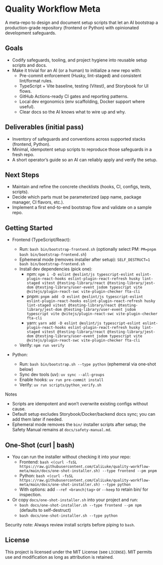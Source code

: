 # Quality Workflow Meta

A meta-repo to design and document setup scripts that let an AI bootstrap a production-grade repository (frontend or Python) with opinionated development safeguards.

## Goals
- Codify safeguards, tooling, and project hygiene into reusable setup scripts and docs.
- Make it trivial for an AI (or a human) to initialize a new repo with:
  - Pre-commit enforcement (Husky, lint-staged) and consistent lint/format rules.
  - TypeScript + Vite baseline, testing (Vitest), and Storybook for UI flows.
  - GitHub Actions-ready CI gates and reporting patterns.
  - Local dev ergonomics (env scaffolding, Docker support where useful).
  - Clear docs so the AI knows what to wire up and why.


## Deliverables (initial pass)
- Inventory of safeguards and conventions across supported stacks (frontend, Python).
- Minimal, idempotent setup scripts to reproduce those safeguards in a fresh repo.
- A short operator’s guide so an AI can reliably apply and verify the setup.

## Next Steps
- Maintain and refine the concrete checklists (hooks, CI, configs, tests, scripts).
- Decide which parts must be parameterized (app name, package manager, CI flavors, etc.).
- Implement a first end-to-end bootstrap flow and validate on a sample repo.

## Getting Started
- Frontend (TypeScript/React):
  - Run: `bash bin/bootstrap-frontend.sh` (optionally select PM: `PM=pnpm bash bin/bootstrap-frontend.sh`)
  - Ephemeral mode (removes installer after setup): `SELF_DESTRUCT=1 bash bin/bootstrap-frontend.sh`
  - Install dev dependencies (pick one):
    - npm: `npm i -D eslint @eslint/js typescript-eslint eslint-plugin-react-hooks eslint-plugin-react-refresh husky lint-staged vitest @testing-library/react @testing-library/jest-dom @testing-library/user-event jsdom typescript vite @vitejs/plugin-react-swc vite-plugin-checker fta-cli`
    - pnpm: `pnpm add -D eslint @eslint/js typescript-eslint eslint-plugin-react-hooks eslint-plugin-react-refresh husky lint-staged vitest @testing-library/react @testing-library/jest-dom @testing-library/user-event jsdom typescript vite @vitejs/plugin-react-swc vite-plugin-checker fta-cli`
    - yarn: `yarn add -D eslint @eslint/js typescript-eslint eslint-plugin-react-hooks eslint-plugin-react-refresh husky lint-staged vitest @testing-library/react @testing-library/jest-dom @testing-library/user-event jsdom typescript vite @vitejs/plugin-react-swc vite-plugin-checker fta-cli`
  - Verify: `npm run verify`

- Python:
  - Run: `bash bin/bootstrap.sh --type python` (ephemeral via one‑shot below)
  - Sync dev tools (uv): `uv sync --all-groups`
  - Enable hooks: `uv run pre-commit install`
  - Verify: `uv run scripts/python_verify.sh`

Notes
- Scripts are idempotent and won’t overwrite existing configs without cause.
- Default setup excludes Storybook/Docker/backend docs sync; you can add them later if needed.
 - Ephemeral mode removes the `bin/` installer scripts after setup; the Safety Manual remains at `docs/safety-manual.md`.

## One-Shot (curl | bash)
- You can run the installer without checking it into your repo:
  - Frontend: `bash <(curl -fsSL https://raw.githubusercontent.com/CaliLuke/quality-workflow-meta/main/docs/one-shot-installer.sh) --type frontend --pm pnpm`
  - Python:   `bash <(curl -fsSL https://raw.githubusercontent.com/CaliLuke/quality-workflow-meta/main/docs/one-shot-installer.sh) --type python`
  - With options: add `--ref <branch|tag>` or `--keep` to retain bin/ for inspection.
- Or copy `docs/one-shot-installer.sh` into your project and run:
  - `bash docs/one-shot-installer.sh --type frontend --pm npm` (defaults to self-destruct)
  - `bash docs/one-shot-installer.sh --type python`

Security note: Always review install scripts before piping to `bash`.

## License
This project is licensed under the MIT License (see `LICENSE`). MIT permits use and modification as long as attribution is retained.

